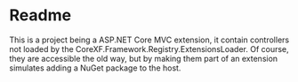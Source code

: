 ﻿# Readme #
This is a project being a ASP.NET Core MVC extension, it contain controllers not loaded by the CoreXF.Framework.Registry.ExtensionsLoader. Of course, they are accessible the old way, but by making them part of an extension simulates adding a NuGet package to the host.